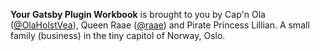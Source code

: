 


**Your Gatsby Plugin Workbook** is brought to you by Cap'n Ola ([@OlaHolstVea](https://twitter.com/OlaHolstVea)), Queen Raae ([@raae](https://twitter.com/raae)) and Pirate Princess Lillian. A small family (business) in the tiny capitol of Norway, Oslo.
